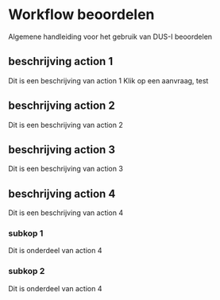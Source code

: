 # Workflow beoordelen

Algemene handleiding voor het gebruik van DUS-I beoordelen

## beschrijving action 1

Dit is een beschrijving van action 1
Klik op een aanvraag, test

## beschrijving action 2

Dit is een beschrijving van action 2

## beschrijving action 3

Dit is een beschrijving van action 3

## beschrijving action 4

Dit is een beschrijving van action 4

### subkop 1

Dit is onderdeel van action 4

### subkop 2

Dit is onderdeel van action 4
